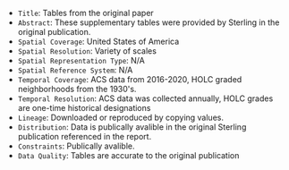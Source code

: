 - `Title`: Tables from the original paper
- `Abstract`: These supplementary tables were provided by Sterling in the original publication. 
- `Spatial Coverage`: United States of America
- `Spatial Resolution`: Variety of scales
- `Spatial Representation Type`: N/A
- `Spatial Reference System`: N/A
- `Temporal Coverage`: ACS data from 2016-2020, HOLC graded neighborhoods from the 1930's. 
- `Temporal Resolution`: ACS data was collected annually, HOLC grades are one-time historical designations
- `Lineage`: Downloaded or reproduced by copying values. 
- `Distribution`: Data is publically avalible in the original Sterling publication referenced in the report.
- `Constraints`: Publically avalible.
- `Data Quality`: Tables are accurate to the original publication


